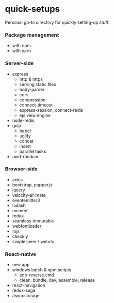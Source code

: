 # quick-setups
Personal go-to directory for quickly setting-up stuff.

### Package management

* with npm
* with yarn

### Server-side
* express
  * http & https
  * serving static files
  * body-parser
  * cors
  * compression
  * connect-timeout
  * express-session, connect-redis
  * ejs view engine
* node-redis
* gulp
  * babel
  * uglify
  * concat
  * insert
  * parallel tasks
* uuid-random

### Browser-side
* axios
* bootstrap, popper.js
* jquery
* velocity-animate
* eventemitter3
* lodash
* moment
* redux
* seamless-immutable
* webfontloader
* rxjs
* checkly
* simple-peer / webrtc

### React-native

* new app
* windows batch & npm scripts
  * adb-reverse.cmd
  * clean, bundle, dev, assemble, release
* react-navigation
* redux-saga
* asyncstorage
